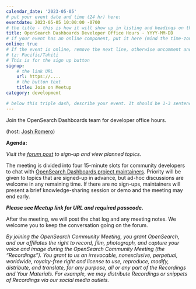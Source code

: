 ```yaml
---
calendar_date: '2023-05-05'
# put your event date and time (24 hr) here:
eventdate: 2023-05-05 10:00:00 -0700
# the title - this is how it will show up in listing and headings on the site:
title: OpenSearch Dashboards Developer Office Hours - YYYY-MM-DD
# if your event has an online component, put it here (mind the time-zone and daylight saving time!):
online: true
# If the event is online, remove the next line, otherwise uncomment and adjust it:
# tz: Pacific/Tahiti
# This is for the sign up button
signup:
    # the link URL
    url: https://....
    # the button text
    title: Join on Meetup
category: development

# below this triple dash, describe your event. It should be 1-3 sentences
---
```


Join the OpenSearch Dashboards team for developer office hours.

(host: [Josh Romero](https://github.com/joshuarrrr))

**Agenda:**

*Visit the [forum post](https://) to sign-up and view planned topics.*

The meeting is divided into four 15-minute slots for community developers to chat with [OpenSearch Dashboards project maintainers](https://github.com/opensearch-project/OpenSearch-Dashboards/blob/main/MAINTAINERS.md). Priority will be given to topics that are signed-up in advance, but ad-hoc discussions are welcome in any remaining time. If there are no sign-ups, maintainers will present a brief knowledge-sharing session or demo and the meeting may end early.

***Please see Meetup link for URL and required passcode.***

After the meeting, we will post the chat log and any meeting notes. We welcome you to keep the conversation going on the forum.

*By joining the OpenSearch Community Meeting, you grant OpenSearch, and our affiliates the right to record, film, photograph, and capture your voice and image during the OpenSearch Community Meeting (the “Recordings”). You grant to us an irrevocable, nonexclusive, perpetual, worldwide, royalty-free right and license to use, reproduce, modify, distribute, and translate, for any purpose, all or any part of the Recordings and Your Materials. For example, we may distribute Recordings or snippets of Recordings via our social media outlets.*
